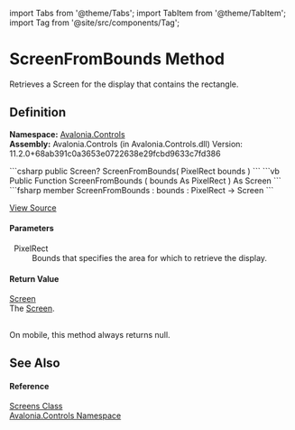 import Tabs from '@theme/Tabs'; 
import TabItem from '@theme/TabItem'; 
import Tag from '@site/src/components/Tag'; 

# ScreenFromBounds Method


Retrieves a Screen for the display that contains the rectangle.



## Definition
**Namespace:** <a href="N_Avalonia_Controls">Avalonia.Controls</a>  
**Assembly:** Avalonia.Controls (in Avalonia.Controls.dll) Version: 11.2.0+68ab391c0a3653e0722638e29fcbd9633c7fd386

<Tabs groupId="api-code-preview">
<TabItem value="csharp" label="C#">
```csharp
public Screen? ScreenFromBounds(
	PixelRect bounds
)
```
</TabItem>
<TabItem value="vb" label="VB">
```vb
Public Function ScreenFromBounds ( 
	bounds As PixelRect
) As Screen
```
</TabItem>
<TabItem value="fsharp" label="F#">
```fsharp
member ScreenFromBounds : 
        bounds : PixelRect -> Screen 
```
</TabItem>
</Tabs>



<a href="https://github.com/AvaloniaUI/Avalonia/tree/master/srcAvalonia.Controls/Screens.cs#L75" title="View the source code">View Source</a>



#### Parameters
<dl><dt>  PixelRect</dt><dd>Bounds that specifies the area for which to retrieve the display.</dd></dl>

#### Return Value
<a href="T_Avalonia_Platform_Screen">Screen</a>  
The <a href="T_Avalonia_Platform_Screen">Screen</a>.

## 
On mobile, this method always returns null.

## See Also


#### Reference
<a href="T_Avalonia_Controls_Screens">Screens Class</a>  
<a href="N_Avalonia_Controls">Avalonia.Controls Namespace</a>  
